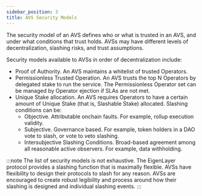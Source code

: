 ```yaml
---
sidebar_position: 3
title: AVS Security Models
---
```


The security model of an AVS defines who or what is trusted in an AVS, and under what conditions that trust holds. AVSs may 
have different levels of decentralization, slashing risks, and trust assumptions.

Security models available to AVSs in order of decentralization include:
* Proof of Authority. An AVS maintains a whitelist of trusted Operators.
* Permissionless Trusted Operation. An AVS trusts the top N Operators by delegated stake to run the service.
  The Permissionless Operator set can be managed by Operator ejection if SLAs are not met.
* Unique Stake allocation. An AVS requires Operators to have a certain amount of Unique Stake (that is, Slashable Stake) allocated.
  Slashing conditions can be: 
  * Objective. Attributable onchain faults. For example, rollup execution validity. 
  * Subjective. Governance based. For example, token holders in a DAO vote to slash, or vote to veto slashing.
  * Intersubjective Slashing Conditions. Broad-based agreement among all reasonable active observers. For example, data
    withholding.

:::note 
The list of security models is not exhaustive. The EigenLayer protocol provides a slashing function that is maximally flexible.
AVSs have flexibility to design their protocols to slash for any reason. AVSs are encouraged to create robust legibility 
and process around how their slashing is designed and individual slashing events.
:::
